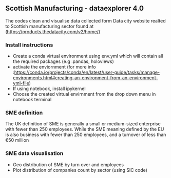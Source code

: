 ## Scottish Manufacturing - dataexplorer 4.0

The codes clean and visualise data collected form Data city website realted to Scottish manufacturing sector found at (https://products.thedatacity.com/v2/home/)

### Install instructions

- Create a conda virtual environment using env.yml which will contain all the required packages
(e.g :pandas, holoviews)
- activate the enviornment 
(for more info :https://conda.io/projects/conda/en/latest/user-guide/tasks/manage-environments.html#creating-an-environment-from-an-environment-yml-file) 
- If using notebook, install ipykernel
- Choose the created virtual envirnment from the drop down menu in notebook terminal

### SME definition

The UK definition of SME is generally a small or medium-sized enterprise with fewer than 250 employees. While the SME meaning defined by the EU is also business with fewer than 250 employees, and a turnover of less than €50 million

### SME data visualisation

 - Geo distribution of SME by turn over and employees
 - Plot distribution of companies count by sector (using SIC code)
